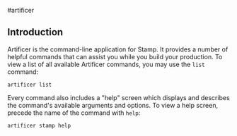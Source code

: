 #artificer

## Introduction
Artificer is the command-line application for Stamp. It provides a number of helpful commands that can assist you while you build your production. To view a list of all available Artificer commands, you may use the `list` command:

`artificer list`

Every command also includes a "help" screen which displays and describes the command's available arguments and options. To view a help screen, precede the name of the command with `help`:

`artificer stamp help`


